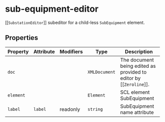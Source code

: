 # sub-equipment-editor

[[`SubstationEditor`]] subeditor for a child-less `SubEquipment` element.

## Properties

| Property  | Attribute | Modifiers | Type          | Description                                      |
|-----------|-----------|-----------|---------------|--------------------------------------------------|
| `doc`     |           |           | `XMLDocument` | The document being edited as provided to editor by [[`Zeroline`]]. |
| `element` |           |           | `Element`     | SCL element SubEquipment                         |
| `label`   | `label`   | readonly  | `string`      | SubEquipment name attribute                      |
